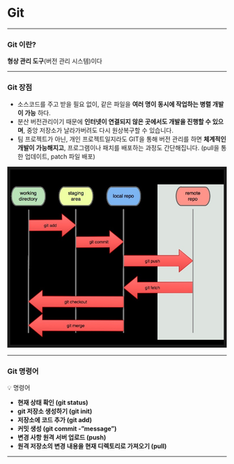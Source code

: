 # Git

---

### Git 이란?

**형상 관리 도구**(버전 관리 시스템)이다

---

### Git 장점

- 소스코드를 주고 받을 필요 없이, 같은 파일을 **여러 명이 동시에 작업하는 병렬 개발이 가능**
하다.
- 분산 버전관리이기 때문에 **인터넷이 연결되지 않은 곳에서도 개발을 진행할 수 있으며**, 중앙 저장소가 날라가버려도 다시 원상복구할 수 있습니다.
- 팀 프로젝트가 아닌, 개인 프로젝트일지라도 GIT을 통해 버전 관리를 하면 **체계적인 개발이 가능해지고**, 프로그램이나 패치를 배포하는 과정도 간단해집니다. (pull을 통한 업데이트, patch 파일 배포)

![Untitled](Git%20475f72ad2f00417db85ec5d780ba781f/Untitled.png)

---

### Git 명령어

<aside>
💡   명령어

- **현재 상태 확인 (git status)**
- **git 저장소 생성하기 (git init)**
- **저장소에 코드 추가 (git add)**
- **커밋 생성 (git commit -”message”)**
- **변경 사항 원격 서버 업로드 (push)**
- **원격 저장소의 변경 내용을 현재 디렉토리로 가져오기 (pull)**
</aside>

---